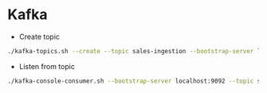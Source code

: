 # Kafka

* Create topic
```sh
./kafka-topics.sh --create --topic sales-ingestion --bootstrap-server localhost:9092 --replication-factor 1 --partitions 1
```

* Listen from topic
```sh
./kafka-console-consumer.sh --bootstrap-server localhost:9092 --topic sales-ingestion
```
